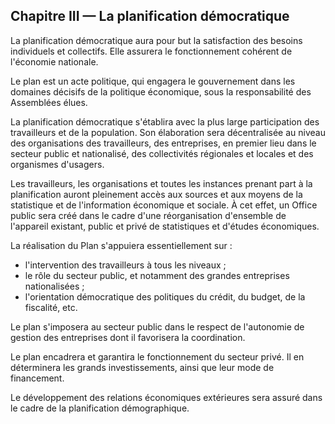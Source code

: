 ## Chapitre III — La planification démocratique

La planification démocratique aura pour but la satisfaction des besoins
individuels et collectifs. Elle assurera le fonctionnement cohérent de
l'économie nationale.

Le plan est un acte politique, qui engagera le gouvernement dans les domaines
décisifs de la politique économique, sous la responsabilité des Assemblées
élues.

La planification démocratique s'établira avec la plus large participation des
travailleurs et de la population. Son élaboration sera décentralisée au niveau
des organisations des travailleurs, des entreprises, en premier lieu dans le
secteur public et nationalisé, des collectivités régionales et locales et des
organismes d'usagers.

Les travailleurs, les organisations et toutes les instances prenant part à la
planification auront pleinement accès aux sources et aux moyens de la
statistique et de l'information économique et sociale. À cet effet, un Office
public sera créé dans le cadre d'une réorganisation d'ensemble de l'appareil
existant, public et privé de statistiques et d'études économiques.

La réalisation du Plan s'appuiera essentiellement sur :

- l'intervention des travailleurs à tous les niveaux ;
- le rôle du secteur public, et notamment des grandes entreprises
  nationalisées ;
- l'orientation démocratique des politiques du crédit, du budget, de la
  fiscalité, etc.

Le plan s'imposera au secteur public dans le respect de l'autonomie de gestion
des entreprises dont il favorisera la coordination.

Le plan encadrera et garantira le fonctionnement du secteur privé. Il en
déterminera les grands investissements, ainsi que leur mode de financement.

Le développement des relations économiques extérieures sera assuré dans le
cadre de la planification démographique.
